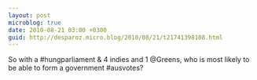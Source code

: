 ```yaml
---
layout: post
microblog: true
date: 2010-08-21 03:00 +0300
guid: http://desparoz.micro.blog/2010/08/21/t21741398108.html
---
```

So with a #hungparliament &amp; 4 indies and 1 @Greens, who is most likely to be able to form a government #ausvotes?
